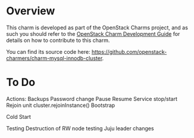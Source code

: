 # Overview

This charm is developed as part of the OpenStack Charms project, and as such you
should refer to the [OpenStack Charm Development Guide](https://github.com/openstack/charm-guide) for details on how
to contribute to this charm.

You can find its source code here: <https://github.com/openstack-charmers/charm-mysql-innodb-cluster>.

# To Do

Actions:
 Backups
 Password change
 Pause Resume
 Service stop/start
 Rejoin unit
   cluster.rejoinInstance()
 Bootstrap
 
Cold Start

Testing
  Destruction of RW node testing
  Juju leader changes

